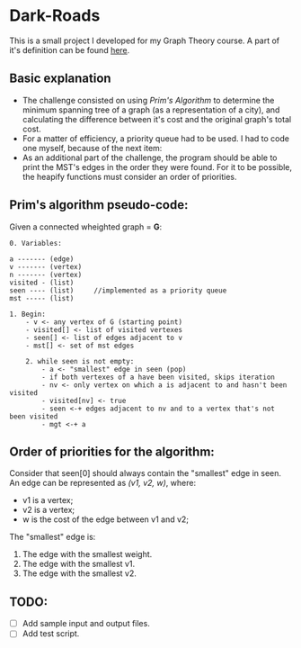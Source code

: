 # Dark-Roads

This is a small project I developed for my Graph Theory course. A part of it's definition can be found [here](https://www.beecrowd.com.br/repository/UOJ_1152_en.html).
	
## Basic explanation
* The challenge consisted on using _Prim's Algorithm_ to determine the minimum spanning tree of a graph (as a representation of a city), and calculating the difference between it's cost and the original graph's total cost.
* For a matter of efficiency, a priority queue had to be used. I had to code one myself, because of the next item:
* As an additional part of the challenge, the program should be able to print the MST's edges in the order they were found. For it to be possible, the heapify functions must consider an order of priorities.

## Prim's algorithm pseudo-code:

Given a connected wheighted graph = **G**:
```
0. Variables:

a ------- (edge)
v ------- (vertex)
n ------- (vertex)
visited - (list)
seen ---- (list)     //implemented as a priority queue
mst ----- (list)

1. Begin:
	- v <- any vertex of G (starting point)
	- visited[] <- list of visited vertexes
	- seen[] <- list of edges adjacent to v
	- mst[] <- set of mst edges

	2. while seen is not empty:
		- a <- "smallest" edge in seen (pop)
		- if both vertexes of a have been visited, skips iteration
		- nv <- only vertex on which a is adjacent to and hasn't been visited
		- visited[nv] <- true
		- seen <-+ edges adjacent to nv and to a vertex that's not been visited
		- mgt <-+ a
  ```
  
## Order of priorities for the algorithm:
Consider that seen[0] should always contain the "smallest" edge in seen. An edge can be represented as _(v1, v2, w)_, where:
* v1 is a vertex;
* v2 is a vertex;
* w is the cost of the edge between v1 and v2;

The "smallest" edge is:
1. The edge with the smallest weight.
2. The edge with the smallest v1.
3. The edge with the smallest v2.

## TODO:
- [ ] Add sample input and output files.
- [ ] Add test script.
